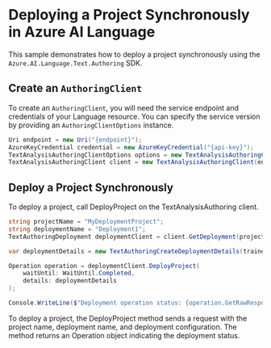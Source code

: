# Deploying a Project Synchronously in Azure AI Language

This sample demonstrates how to deploy a project synchronously using the `Azure.AI.Language.Text.Authoring` SDK.

## Create an `AuthoringClient`

To create an `AuthoringClient`, you will need the service endpoint and credentials of your Language resource. You can specify the service version by providing an `AuthoringClientOptions` instance.

```C# Snippet:CreateTextAuthoringClientForSpecificApiVersion
Uri endpoint = new Uri("{endpoint}");
AzureKeyCredential credential = new AzureKeyCredential("{api-key}");
TextAnalysisAuthoringClientOptions options = new TextAnalysisAuthoringClientOptions(TextAnalysisAuthoringClientOptions.ServiceVersion.V2024_11_15_Preview);
TextAnalysisAuthoringClient client = new TextAnalysisAuthoringClient(endpoint, credential, options);
```

## Deploy a Project Synchronously

To deploy a project, call DeployProject on the TextAnalysisAuthoring client.

```C# Snippet:Sample14_TextAuthoring_DeployProject
string projectName = "MyDeploymentProject";
string deploymentName = "Deployment1";
TextAuthoringDeployment deploymentClient = client.GetDeployment(projectName, deploymentName);

var deploymentDetails = new TextAuthoringCreateDeploymentDetails(trainedModelLabel: "29886710a2ae49259d62cffca977db66");

Operation operation = deploymentClient.DeployProject(
    waitUntil: WaitUntil.Completed,
    details: deploymentDetails
);

Console.WriteLine($"Deployment operation status: {operation.GetRawResponse().Status}");
```

To deploy a project, the DeployProject method sends a request with the project name, deployment name, and deployment configuration. The method returns an Operation object indicating the deployment status.
